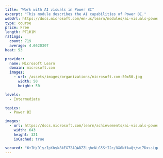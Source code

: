 ```yaml
---
title: "Work with AI visuals in Power BI"
excerpt: "This module describes the AI capabilities of Power BI."
webUrl: https://docs.microsoft.com/en-us/learn/modules/ai-visuals-power-bi/
type: course
price: Free
length: PT1H1M
ratings:
  count: 719
  average: 4.6620307
heat: 53

provider:
  name: Microsoft Learn
  domain: microsoft.com
  images:
    - url: /assets/images/organizations/microsoft.com-50x50.jpg
      width: 50
      height: 50

levels:
  - Intermediate

topics:
  - Power BI

images:
  - url: https://docs.microsoft.com/learn/achievements/ai-visuals-power-bi-social.png
    width: 643
    height: 321
    isCached: true

secured: "6+IH/D1yzIpXbyk8kEG72AQADZZLqheNLG5S+I2c/8X0NfkaQ+/wi7DxssLggHpCRhmyNWujGAT+0Wa0k/40ZUAisOcvQnaVbhxgwR3JW0PBt5lROhVS8DAXKFkEB+PaDIOClomgUmizMiU25nYC/wo87ukQ/ygedIaPIixKz7Yph1kiSAUp6STchgPejY35hL6jFWjctmQir0ENjOONTkhhhzC//YA1LmtvRMEgjNY+f8q1AZ1/Hl6vWfKjejrXd3TxcSFfjaijCufMXhkmrPCY2EQXPvQxWSqAg8pk5mTutbweUz6oFJSDcGhugDIPcDJF1WYah1FD9YDvULZk/VcxlT/Z7GN6y9zzhgBiUxPw6qQbzuWN7wjDVOKK8S2kSEEUNSbJ1eScJEuuxHssZupdIsSBx0YGlsmJyvg7e6k=;JR01Kpu11BTyAO4ZSoKaag=="
---
```


